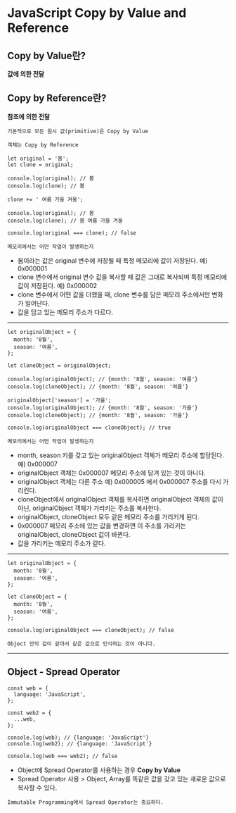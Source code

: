 # JavaScript Copy by Value and Reference

## Copy by Value란?

**값에 의한 전달**

## Copy by Reference란?

**참조에 의한 전달**

`기본적으로 모든 원시 값(primitive)은 Copy by Value`

`객체는 Copy by Reference`

```
let original = '봄';
let clone = original;

console.log(original); // 봄
console.log(clone); // 봄

clone += ' 여름 가을 겨울';

console.log(original); // 봄
console.log(clone); // 봄 여름 가을 겨울

console.log(original === clone); // false
```

`메모리에서는 어떤 작업이 발생하는지`

- 봄이라는 값은 original 변수에 저장될 때 특정 메모리에 값이 저장된다. 예) 0x000001
- clone 변수에서 original 변수 값을 복사할 때 값은 그대로 복사되며 특정 메모리에 값이 저장된다. 예) 0x000002
- clone 변수에서 어떤 값을 더했을 때, clone 변수를 담은 메모리 주소에서만 변화가 일어난다.
- 값을 담고 있는 메모리 주소가 다르다.
<hr />

```
let originalObject = {
  month: '8월',
  season: '여름',
};

let cloneObject = originalObject;

console.log(originalObject); // {month: '8월', season: '여름'}
console.log(cloneObject); // {month: '8월', season: '여름'}

originalObject['season'] = '가을';
console.log(originalObject); // {month: '8월', season: '가을'}
console.log(cloneObject); // {month: '8월', season: '가을'}

console.log(originalObject === cloneObject); // true
```

`메모리에서는 어떤 작업이 발생하는지`

- month, season 키를 갖고 있는 originalObject 객체가 메모리 주소에 할당된다. 예) 0x000007
- originalObject 객체는 0x000007 메모리 주소에 담겨 있는 것이 아니다.
- originalObject 객체는 다른 주소 예) 0x000005 에서 0x000007 주소를 다시 가리킨다.
- cloneObject에서 originalObject 객체를 복사하면 originalObject 객체의 값이 아닌, originalObject 객체가 가리키는 주소를 복사한다.
- originalObject, cloneObject 모두 같은 메모리 주소를 가리키게 된다.
- 0x000007 메모리 주소에 있는 값을 변경하면 이 주소를 가리키는 originalObject, cloneObject 값이 바뀐다.
- 값을 가리키는 메모리 주소가 같다.
<hr />

```
let originalObject = {
  month: '8월',
  season: '여름',
};

let cloneObject = {
  month: '8월',
  season: '여름',
};

console.log(originalObject === cloneObject); // false
```

`Object 안의 값이 같아서 같은 값으로 인식하는 것이 아니다.`

<hr />

## Object - Spread Operator

```
const web = {
  language: 'JavaScript',
};

const web2 = {
  ...web,
};

console.log(web); // {language: 'JavaScript'}
console.log(web2); // {language: 'JavaScript'}

console.log(web === web2); // false

```

- Object에 Spread Operator를 사용하는 경우 **Copy by Value**
- Spread Operator 사용 > Object, Array를 똑같은 값을 갖고 있는 새로운 값으로 복사할 수 있다.

`Immutable Programming에서 Spread Operator는 중요하다.`
